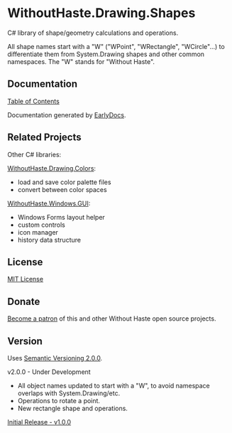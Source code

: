 # WithoutHaste.Drawing.Shapes

C# library of shape/geometry calculations and operations.

All shape names start with a "W" ("WPoint", "WRectangle", "WCircle"...) to differentiate them from System.Drawing shapes and other common namespaces. The "W" stands for "Without Haste".

## Documentation

[Table of Contents](documentation/TableOfContents.WithoutHaste.Drawing.Shapes.md)

Documentation generated by [EarlyDocs](https://github.com/WithoutHaste/EarlyDocs).

## Related Projects

Other C# libraries:  

[WithoutHaste.Drawing.Colors](https://github.com/WithoutHaste/WithoutHaste.Drawing.Colors):  
- load and save color palette files
- convert between color spaces

[WithoutHaste.Windows.GUI](https://github.com/WithoutHaste/WithoutHaste.Windows.GUI):  
- Windows Forms layout helper
- custom controls
- icon manager
- history data structure

## License

[MIT License](https://github.com/WithoutHaste/WithoutHaste.Drawing.Shapes/blob/master/LICENSE)

## Donate

[Become a patron](https://www.patreon.com/withouthaste) of this and other Without Haste open source projects.

## Version

Uses [Semantic Versioning 2.0.0](https://semver.org/).

v2.0.0 - Under Development  
- All object names updated to start with a "W", to avoid namespace overlaps with System.Drawing/etc.
- Operations to rotate a point.
- New rectangle shape and operations.

[Initial Release - v1.0.0](https://github.com/WithoutHaste/WithoutHaste.Drawing.Shapes/releases/tag/v1.0.0)

